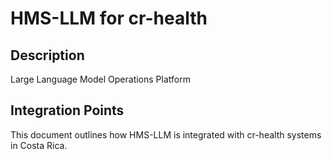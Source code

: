 # HMS-LLM for cr-health

## Description

Large Language Model Operations Platform

## Integration Points

This document outlines how HMS-LLM is integrated with cr-health systems in Costa Rica.

